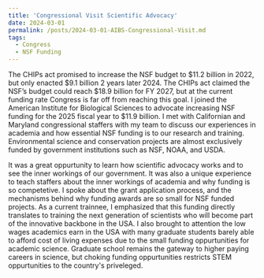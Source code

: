 ```yaml
---
title: 'Congressional Visit Scientific Advocacy'
date: 2024-03-01
permalink: /posts/2024-03-01-AIBS-Congressional-Visit.md
tags:
  - Congress
  - NSF Funding
---
```


The CHIPs act promised to increase the NSF budget to $11.2 billion in 2022, but only enacted $9.1 billion 2 years later 2024. The CHIPs act claimed the NSF’s budget could reach $18.9 billion for FY 2027, but at the current funding rate Congress is far off from reaching this goal. I joined the American Institute for Biological Sciences to advocate increasing NSF funding for the 2025 fiscal year to $11.9 billion. I met with Californian and Maryland congressional staffers with my team to discuss our experiences in academia and how essential NSF funding is to our research and training. Environmental science and conservation projects are almost exclusively funded by government institutions such as NSF, NOAA, and USDA. 

It was a great oppurtunity to learn how scientific advocacy works and to see the inner workings of our government. It was also a unique experience to teach staffers about the inner workings of academia and why funding is so competetive. I spoke about the grant application process, and the mechanisms behind why funding awards are so small for NSF funded projects. As a current trainnee, I emphasized that this funding directly translates to training the next generation of scientists who will become part of the innovative backbone in the USA. I also brought to attention the low wages academics earn in the USA with many graduate students barely able to afford cost of living expenses due to the small funding oppurtunities for academic science. Graduate school remains the gateway to higher paying careers in science, but choking funding oppurtunities restricts STEM oppurtunities to the country's priveleged. 

